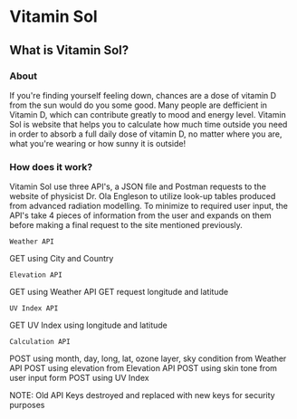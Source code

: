 # Vitamin Sol


## What is Vitamin Sol?

### About

If you're finding yourself feeling down, chances are a dose of vitamin D from the sun would do you some good. Many people are defficient in Vitamin D, which can contribute greatly to mood and energy level. Vitamin Sol is website that helps you to calculate how much time outside you need in order to absorb a full daily dose of vitamin D, no matter where you are, what you're wearing or how sunny it is outside!

### How does it work?

Vitamin Sol use three API's, a JSON file and Postman requests to the website of physicist Dr. Ola Engleson to utilize look-up tables produced from advanced radiation modelling. To minimize to required user input, the API's take 4 pieces of information from the user and expands on them before making a final request to the site mentioned previously. 

`Weather API`

GET using City and Country 

`Elevation API`

GET using  Weather API GET request longitude and latitude

`UV Index API`

GET UV Index using longitude and latitude

`Calculation API`

POST using month, day, long, lat, ozone layer, sky condition from Weather API
POST using elevation from Elevation API
POST using skin tone from user input form
POST using UV Index

NOTE: Old API Keys destroyed and replaced with new keys for security purposes




